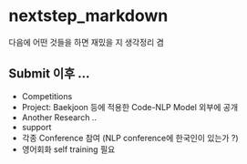 # nextstep_markdown
다음에 어떤 것들을 하면 재밌을 지 생각정리 겸


## Submit 이후 ...

- Competitions
- Project: Baekjoon 등에 적용한 Code-NLP Model 외부에 공개
- Another Research ..
-   support
- 각종 Conference 참여 (NLP conference에 한국인이 있는가 ?)
- 영어회화 self training 필요

